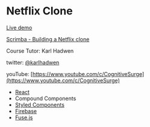 # Netflix Clone

[Live demo](https://jayh4487.github.io/netflix-clone-react/)

[Scrimba - Building a Netflix clone](https://scrimba.com/learn/frontend/building-a-netflix-clone-module-intro-c4MybkTL)

Course Tutor: Karl Hadwen

twitter: [@karlhadwen](https://twitter.com/karlhadwen)

youTube: [https://www.youtube.com/c/CognitiveSurge](https://www.youtube.com/c/CognitiveSurge)

* [React](https://reactjs.org/)
* Compound Components
* [Styled Components](https://styled-components.com/)
* [Firebase](https://firebase.google.com/)
* [Fuse.js](https://fusejs.io/)